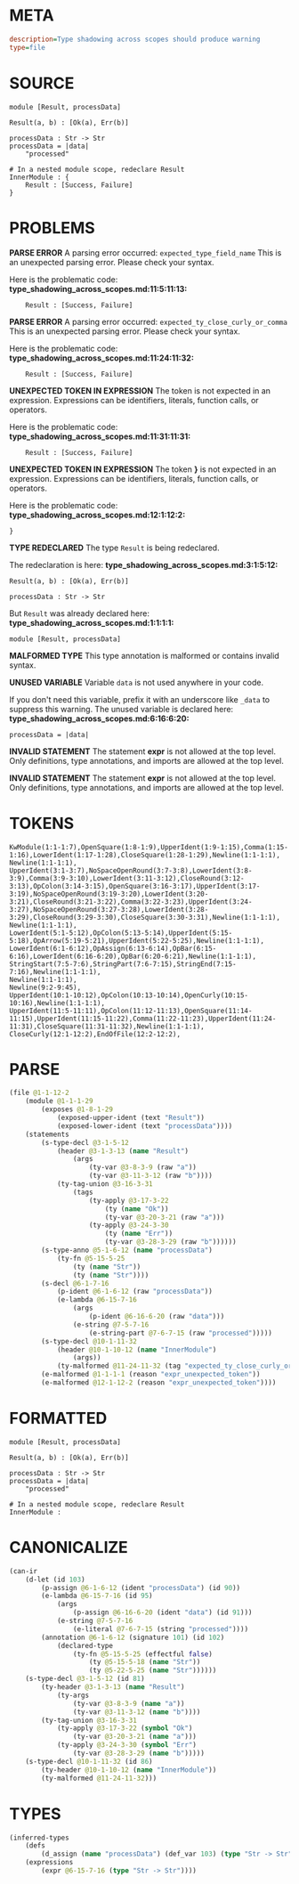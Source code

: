 # META
~~~ini
description=Type shadowing across scopes should produce warning
type=file
~~~
# SOURCE
~~~roc
module [Result, processData]

Result(a, b) : [Ok(a), Err(b)]

processData : Str -> Str
processData = |data|
    "processed"

# In a nested module scope, redeclare Result
InnerModule : {
    Result : [Success, Failure]
}
~~~
# PROBLEMS
**PARSE ERROR**
A parsing error occurred: `expected_type_field_name`
This is an unexpected parsing error. Please check your syntax.

Here is the problematic code:
**type_shadowing_across_scopes.md:11:5:11:13:**
```roc
    Result : [Success, Failure]
```


**PARSE ERROR**
A parsing error occurred: `expected_ty_close_curly_or_comma`
This is an unexpected parsing error. Please check your syntax.

Here is the problematic code:
**type_shadowing_across_scopes.md:11:24:11:32:**
```roc
    Result : [Success, Failure]
```


**UNEXPECTED TOKEN IN EXPRESSION**
The token  is not expected in an expression.
Expressions can be identifiers, literals, function calls, or operators.

Here is the problematic code:
**type_shadowing_across_scopes.md:11:31:11:31:**
```roc
    Result : [Success, Failure]
```


**UNEXPECTED TOKEN IN EXPRESSION**
The token **}** is not expected in an expression.
Expressions can be identifiers, literals, function calls, or operators.

Here is the problematic code:
**type_shadowing_across_scopes.md:12:1:12:2:**
```roc
}
```


**TYPE REDECLARED**
The type ``Result`` is being redeclared.

The redeclaration is here:
**type_shadowing_across_scopes.md:3:1:5:12:**
```roc
Result(a, b) : [Ok(a), Err(b)]

processData : Str -> Str
```

But ``Result`` was already declared here:
**type_shadowing_across_scopes.md:1:1:1:1:**
```roc
module [Result, processData]
```


**MALFORMED TYPE**
This type annotation is malformed or contains invalid syntax.

**UNUSED VARIABLE**
Variable ``data`` is not used anywhere in your code.

If you don't need this variable, prefix it with an underscore like `_data` to suppress this warning.
The unused variable is declared here:
**type_shadowing_across_scopes.md:6:16:6:20:**
```roc
processData = |data|
```


**INVALID STATEMENT**
The statement **expr** is not allowed at the top level.
Only definitions, type annotations, and imports are allowed at the top level.

**INVALID STATEMENT**
The statement **expr** is not allowed at the top level.
Only definitions, type annotations, and imports are allowed at the top level.

# TOKENS
~~~zig
KwModule(1:1-1:7),OpenSquare(1:8-1:9),UpperIdent(1:9-1:15),Comma(1:15-1:16),LowerIdent(1:17-1:28),CloseSquare(1:28-1:29),Newline(1:1-1:1),
Newline(1:1-1:1),
UpperIdent(3:1-3:7),NoSpaceOpenRound(3:7-3:8),LowerIdent(3:8-3:9),Comma(3:9-3:10),LowerIdent(3:11-3:12),CloseRound(3:12-3:13),OpColon(3:14-3:15),OpenSquare(3:16-3:17),UpperIdent(3:17-3:19),NoSpaceOpenRound(3:19-3:20),LowerIdent(3:20-3:21),CloseRound(3:21-3:22),Comma(3:22-3:23),UpperIdent(3:24-3:27),NoSpaceOpenRound(3:27-3:28),LowerIdent(3:28-3:29),CloseRound(3:29-3:30),CloseSquare(3:30-3:31),Newline(1:1-1:1),
Newline(1:1-1:1),
LowerIdent(5:1-5:12),OpColon(5:13-5:14),UpperIdent(5:15-5:18),OpArrow(5:19-5:21),UpperIdent(5:22-5:25),Newline(1:1-1:1),
LowerIdent(6:1-6:12),OpAssign(6:13-6:14),OpBar(6:15-6:16),LowerIdent(6:16-6:20),OpBar(6:20-6:21),Newline(1:1-1:1),
StringStart(7:5-7:6),StringPart(7:6-7:15),StringEnd(7:15-7:16),Newline(1:1-1:1),
Newline(1:1-1:1),
Newline(9:2-9:45),
UpperIdent(10:1-10:12),OpColon(10:13-10:14),OpenCurly(10:15-10:16),Newline(1:1-1:1),
UpperIdent(11:5-11:11),OpColon(11:12-11:13),OpenSquare(11:14-11:15),UpperIdent(11:15-11:22),Comma(11:22-11:23),UpperIdent(11:24-11:31),CloseSquare(11:31-11:32),Newline(1:1-1:1),
CloseCurly(12:1-12:2),EndOfFile(12:2-12:2),
~~~
# PARSE
~~~clojure
(file @1-1-12-2
	(module @1-1-1-29
		(exposes @1-8-1-29
			(exposed-upper-ident (text "Result"))
			(exposed-lower-ident (text "processData"))))
	(statements
		(s-type-decl @3-1-5-12
			(header @3-1-3-13 (name "Result")
				(args
					(ty-var @3-8-3-9 (raw "a"))
					(ty-var @3-11-3-12 (raw "b"))))
			(ty-tag-union @3-16-3-31
				(tags
					(ty-apply @3-17-3-22
						(ty (name "Ok"))
						(ty-var @3-20-3-21 (raw "a")))
					(ty-apply @3-24-3-30
						(ty (name "Err"))
						(ty-var @3-28-3-29 (raw "b"))))))
		(s-type-anno @5-1-6-12 (name "processData")
			(ty-fn @5-15-5-25
				(ty (name "Str"))
				(ty (name "Str"))))
		(s-decl @6-1-7-16
			(p-ident @6-1-6-12 (raw "processData"))
			(e-lambda @6-15-7-16
				(args
					(p-ident @6-16-6-20 (raw "data")))
				(e-string @7-5-7-16
					(e-string-part @7-6-7-15 (raw "processed")))))
		(s-type-decl @10-1-11-32
			(header @10-1-10-12 (name "InnerModule")
				(args))
			(ty-malformed @11-24-11-32 (tag "expected_ty_close_curly_or_comma")))
		(e-malformed @1-1-1-1 (reason "expr_unexpected_token"))
		(e-malformed @12-1-12-2 (reason "expr_unexpected_token"))))
~~~
# FORMATTED
~~~roc
module [Result, processData]

Result(a, b) : [Ok(a), Err(b)]

processData : Str -> Str
processData = |data|
	"processed"

# In a nested module scope, redeclare Result
InnerModule : 

~~~
# CANONICALIZE
~~~clojure
(can-ir
	(d-let (id 103)
		(p-assign @6-1-6-12 (ident "processData") (id 90))
		(e-lambda @6-15-7-16 (id 95)
			(args
				(p-assign @6-16-6-20 (ident "data") (id 91)))
			(e-string @7-5-7-16
				(e-literal @7-6-7-15 (string "processed"))))
		(annotation @6-1-6-12 (signature 101) (id 102)
			(declared-type
				(ty-fn @5-15-5-25 (effectful false)
					(ty @5-15-5-18 (name "Str"))
					(ty @5-22-5-25 (name "Str"))))))
	(s-type-decl @3-1-5-12 (id 81)
		(ty-header @3-1-3-13 (name "Result")
			(ty-args
				(ty-var @3-8-3-9 (name "a"))
				(ty-var @3-11-3-12 (name "b"))))
		(ty-tag-union @3-16-3-31
			(ty-apply @3-17-3-22 (symbol "Ok")
				(ty-var @3-20-3-21 (name "a")))
			(ty-apply @3-24-3-30 (symbol "Err")
				(ty-var @3-28-3-29 (name "b")))))
	(s-type-decl @10-1-11-32 (id 86)
		(ty-header @10-1-10-12 (name "InnerModule"))
		(ty-malformed @11-24-11-32)))
~~~
# TYPES
~~~clojure
(inferred-types
	(defs
		(d_assign (name "processData") (def_var 103) (type "Str -> Str")))
	(expressions
		(expr @6-15-7-16 (type "Str -> Str"))))
~~~
